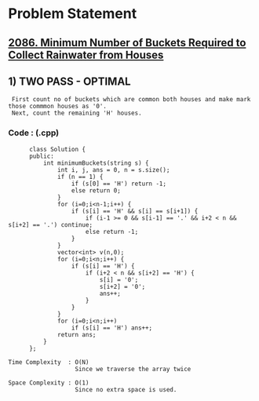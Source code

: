 # Problem Statement

## [2086. Minimum Number of Buckets Required to Collect Rainwater from Houses](https://leetcode.com/problems/minimum-number-of-buckets-required-to-collect-rainwater-from-houses/)


## 1) TWO PASS - OPTIMAL

     First count no of buckets which are common both houses and make mark those commmon houses as '0'.
     Next, count the remaining 'H' houses.
     
        
   ### Code : (.cpp)  
      
          class Solution {
          public:
              int minimumBuckets(string s) {
                  int i, j, ans = 0, n = s.size();
                  if (n == 1) {
                      if (s[0] == 'H') return -1;
                      else return 0;
                  }
                  for (i=0;i<n-1;i++) {
                      if (s[i] == 'H' && s[i] == s[i+1]) {
                          if (i-1 >= 0 && s[i-1] == '.' && i+2 < n && s[i+2] == '.') continue;
                          else return -1;
                      }
                  }
                  vector<int> v(n,0);
                  for (i=0;i<n;i++) {
                      if (s[i] == 'H') {
                          if (i+2 < n && s[i+2] == 'H') {
                              s[i] = '0';
                              s[i+2] = '0';
                              ans++;
                          }
                      }
                  }
                  for (i=0;i<n;i++) 
                      if (s[i] == 'H') ans++;
                  return ans;
              }
          };

    Time Complexity  : O(N)
                       Since we traverse the array twice

    Space Complexity : O(1)
                       Since no extra space is used.
